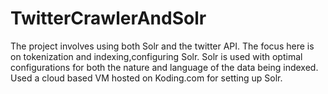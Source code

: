 # TwitterCrawlerAndSolr
The project involves using both Solr and the twitter API. The focus here is on tokenization and indexing,configuring Solr. Solr is used with optimal configurations for both the nature and language of the data being indexed. Used a cloud based VM hosted on Koding.com for setting up Solr.
